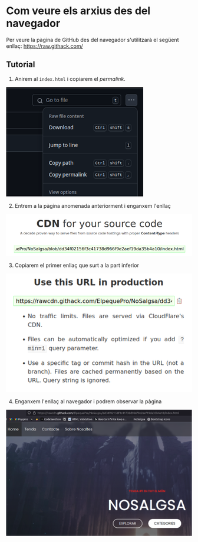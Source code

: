 # Com veure els arxius des del navegador

Per veure la pàgina de GitHub des del navegador s'utilitzarà el següent enllaç: https://raw.githack.com/

## Tutorial

1. Anirem al `index.html` i copiarem el _permalink_.

![permalink](img/permalink.png)

2. Entrem a la pàgina anomenada anteriorment i enganxem l'enllaç

![raw](img/raw.png)

3. Copiarem el primer enllaç que surt a la part inferior

![enllac](img/enllac.png)

4. Enganxem l'enllaç al navegador i podrem observar la pàgina

![navegador](img/navegador.png)

> 
> 
